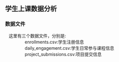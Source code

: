 ## 学生上课数据分析
### 数据文件
    这里有三个数据文件，分别是:</br>  
　　　　enrollments.csv:学生注册信息</br>  
　　　　daily_engagement.csv:学生日常参与课程信息</br>  
　　　　project_submissions.csv:项目提交信息
